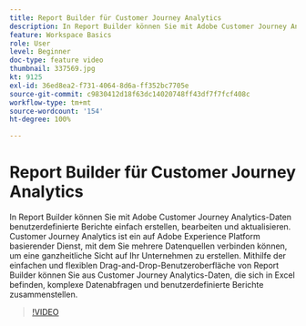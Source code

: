 ```yaml
---
title: Report Builder für Customer Journey Analytics
description: In Report Builder können Sie mit Adobe Customer Journey Analytics-Daten benutzerdefinierte Berichte einfach erstellen, bearbeiten und aktualisieren. Customer Journey Analytics ist ein auf Adobe Experience Platform basierender Dienst, mit dem Sie mehrere Datenquellen verbinden können, um eine ganzheitliche Sicht auf Ihr Unternehmen zu erstellen. Mithilfe der einfachen und flexiblen Drag-and-Drop-Benutzeroberfläche von Report Builder können Sie aus Customer Journey Analytics-Daten, die sich in Excel befinden, komplexe Datenabfragen und benutzerdefinierte Berichte zusammenstellen.
feature: Workspace Basics
role: User
level: Beginner
doc-type: feature video
thumbnail: 337569.jpg
kt: 9125
exl-id: 36ed8ea2-f731-4064-8d6a-ff352bc7705e
source-git-commit: c9830412d18f63dc14020748ff43df7f7fcf408c
workflow-type: tm+mt
source-wordcount: '154'
ht-degree: 100%

---
```


# Report Builder für Customer Journey Analytics

In Report Builder können Sie mit Adobe Customer Journey Analytics-Daten benutzerdefinierte Berichte einfach erstellen, bearbeiten und aktualisieren. Customer Journey Analytics ist ein auf Adobe Experience Platform basierender Dienst, mit dem Sie mehrere Datenquellen verbinden können, um eine ganzheitliche Sicht auf Ihr Unternehmen zu erstellen. Mithilfe der einfachen und flexiblen Drag-and-Drop-Benutzeroberfläche von Report Builder können Sie aus Customer Journey Analytics-Daten, die sich in Excel befinden, komplexe Datenabfragen und benutzerdefinierte Berichte zusammenstellen.


>[!VIDEO](https://video.tv.adobe.com/v/3452589/?quality=12&learn=on&captions=ger)
